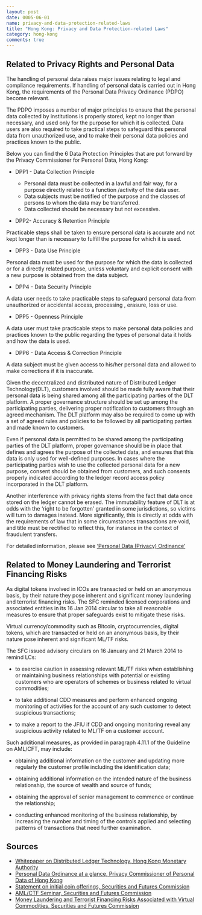```yaml
---
layout: post
date: 0005-06-01
name: privacy-and-data-protection-related-laws
title: "Hong Kong: Privacy and Data Protection-related Laws"
category: hong-kong
comments: true
---
```


Related to Privacy Rights and Personal Data
------ 

The handling of personal data raises major issues relating to legal and compliance requirements. If handling of personal data is carried out in Hong Kong, the requirements of the Personal Data Privacy Ordinance (PDPO) become relevant.

The PDPO imposes a number of major principles to ensure that the personal data collected by institutions is properly stored, kept no longer than necessary, and used only for the purpose for which it is collected. Data users are also required to take practical steps to safeguard this personal data from unauthorized use, and to make their personal data policies and practices known to the public.

Below you can find the 6 Data Protection Principles that are put forward by the Privacy Commissioner for Personal Data, Hong Kong:

- DPP1 - Data Collection Principle

  - Personal data must be collected in a lawful and fair way, for a purpose directly related to a function /activity of the data user.
  - Data subjects must be notified of the purpose and the classes of persons to whom the data may be transferred.
  - Data collected should be necessary but not excessive.

- DPP2- Accuracy & Retention Principle

Practicable steps shall be taken to ensure personal data is accurate and not kept longer than is necessary to fulfill the purpose for which it is used.

- DPP3 - Data Use Principle

Personal data must be used for the purpose for which the data is collected or for a directly related purpose, unless voluntary and explicit consent with a new purpose is obtained from the data subject.

- DPP4 - Data Security Principle

A data user needs to take practicable steps to safeguard personal data from unauthorized or accidental access, processing , erasure, loss or use.

- DPP5 - Openness Principle
	
A data user must take practicable steps to make personal data policies and practices known to the public regarding the types of personal data it holds and how the data is used.

- DPP6 - Data Access & Correction Principle

A data subject must be given access to his/her personal data and allowed to make corrections if it is inaccurate.

	
Given the decentralized and distributed nature of Distributed Ledger Technology(DLT), customers involved should be made fully aware that their personal data is being shared among all the participating parties of the DLT platform. A proper governance structure should be set up among the participating parties, delivering proper notification to customers through an agreed mechanism. The DLT platform may also be required to come up with a set of agreed rules and policies to be followed by all participating parties and made known to customers.

Even if personal data is permitted to be shared among the participating parties of the DLT platform, proper governance should be in place that defines and agrees the purpose of the collected data, and ensures that this data is only used for well-defined purposes. In cases where the participating parties wish to use the collected personal data for a new purpose, consent should be obtained from customers, and such consents properly indicated according to the ledger record access policy incorporated in the DLT platform.

Another interference with privacy rights stems from the fact that data once stored on the ledger cannot be erased. The immutability feature of DLT is at odds with the ‘right to be forgotten’ granted in some jurisdictions, so victims will turn to damages instead. More significantly, this is directly at odds with the requirements of law that in some circumstances transactions are void, and title must be rectified to reflect this, for instance in the context of fraudulent transfers. 

For detailed information, please see [‘Personal Data (Privacy) Ordinance’](http://www.blis.gov.hk/blis_pdf.nsf/CurAllEngDoc/B4DF8B4125C4214D482575EF000EC5FF/$FILE/CAP_486_e_b5.pdf)


Related to Money Laundering and Terrorist Financing Risks
------ 

As digital tokens involved in ICOs are transacted or held on an anonymous basis, by their nature they pose inherent and significant money laundering and terrorist financing risks. The SFC reminded licensed corporations and associated entities in its 16 Jan 2014 circular to take all reasonable measures to ensure that proper safeguards exist to mitigate these risks.
	
Virtual currency/commodity such as Bitcoin, cryptocurrencies, digital tokens, which are transacted or held on an anonymous basis, by their nature pose inherent and significant ML/TF risks.

The SFC issued advisory circulars on 16 January and 21 March 2014 to remind LCs:

  - to exercise caution in assessing relevant ML/TF risks when establishing or maintaining business relationships with potential or existing customers who are operators of schemes or business related to virtual commodities; 

  - to take additional CDD measures and perform enhanced ongoing monitoring of activities for the account of any such customer to detect suspicious transactions; 

  - to make a report to the JFIU if CDD and ongoing monitoring reveal any suspicious activity related to ML/TF on a customer account. 

Such additional measures, as provided in paragraph 4.11.1 of the Guideline on AML/CFT, may include:

  - obtaining additional information on the customer and updating more regularly the customer profile including the identification data;

  - obtaining additional information on the intended nature of the business relationship, the source of wealth and source of funds;

  - obtaining the approval of senior management to commence or continue the relationship;

  - conducting enhanced monitoring of the business relationship, by increasing the number and timing of the controls applied and selecting patterns of transactions that need further examination.
  

Sources
------ 

- [Whitepaper on Distributed Ledger Technology, Hong Kong Monetary Authority](http://www.hkma.gov.hk/media/eng/doc/key-functions/finanical-infrastructure/Whitepaper_On_Distributed_Ledger_Technology.pdf)
- [Personal Data Ordinance at a glance, Privacy Commissioner of Personal Data of Hong Kong](https://www.pcpd.org.hk/english/data_privacy_law/ordinance_at_a_Glance/ordinance.html)
- [Statement on initial coin offerings, Securities and Futures Commission](http://www.sfc.hk/web/EN/news-and-announcements/policy-statements-and-announcements/statement-on-initial-coin-offerings.html)
- [AML/CTF Seminar, Securities and Futures Commission](http://www.sfc.hk/web/EN/files/IS/AML/SFC%20AML%20Seminar%202017_eng_web_final.pdf)
- [Money Laundering and Terrorist Financing Risks Associated with Virtual Commodities, Securities and Futures Commission](http://www.sfc.hk/edistributionWeb/gateway/EN/circular/aml/aml-regulations/doc?refNo=14EC2)
